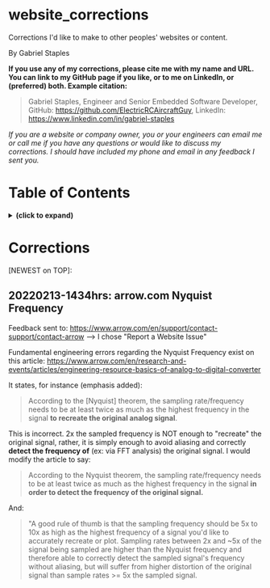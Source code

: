 # website_corrections
Corrections I'd like to make to other peoples' websites or content.

By Gabriel Staples

**If you use any of my corrections, please cite me with my name and URL. You can link to my GitHub page if you like, or to me on LinkedIn, or (preferred) both. Example citation:**

> Gabriel Staples, Engineer and Senior Embedded Software Developer, GitHub: https://github.com/ElectricRCAircraftGuy, LinkedIn: https://www.linkedin.com/in/gabriel-staples

_If you are a website or company owner, you or your engineers can email me or call me if you have any questions or would like to discuss my corrections. I should have included my phone and email in any feedback I sent you._


# Table of Contents
<details>
<summary><b>(click to expand)</b></summary>
<!-- MarkdownTOC -->

1. [Corrections](#corrections)
    1. [20220213-1434hrs: arrow.com Nyquist Frequency](#20220213-1434hrs-arrowcom-nyquist-frequency)

<!-- /MarkdownTOC -->
</details>


<a id="corrections"></a>
# Corrections

[NEWEST on TOP]:

<a id="20220213-1434hrs-arrowcom-nyquist-frequency"></a>
## 20220213-1434hrs: arrow.com Nyquist Frequency

Feedback sent to: https://www.arrow.com/en/support/contact-support/contact-arrow --> I chose "Report a Website Issue"

Fundamental engineering errors regarding the Nyquist Frequency exist on this article: https://www.arrow.com/en/research-and-events/articles/engineering-resource-basics-of-analog-to-digital-converter

It states, for instance (emphasis added): 

> According to the [Nyquist] theorem, the sampling rate/frequency needs to be at least twice as much as the highest frequency in the signal **to recreate the original analog signal**. 

This is incorrect. 2x the sampled frequency is NOT enough to "recreate" the original signal, rather, it is simply enough to avoid aliasing and correctly **detect the frequency of** (ex: via FFT analysis) the original signal. I would modify the article to say: 

> According to the Nyquist theorem, the sampling rate/frequency needs to be at least twice as much as the highest frequency in the signal **in order to detect the frequency of the original signal.**

And: 

> "A good rule of thumb is that the sampling frequency should be 5x to 10x as high as the highest frequency of a signal you'd like to accurately recreate or plot. Sampling rates between 2x and \~5x of the signal being sampled are higher than the Nyquist frequency and therefore able to correctly detect the sampled signal's frequency without aliasing, but will suffer from higher distortion of the original signal than sample rates >= 5x the sampled signal.
